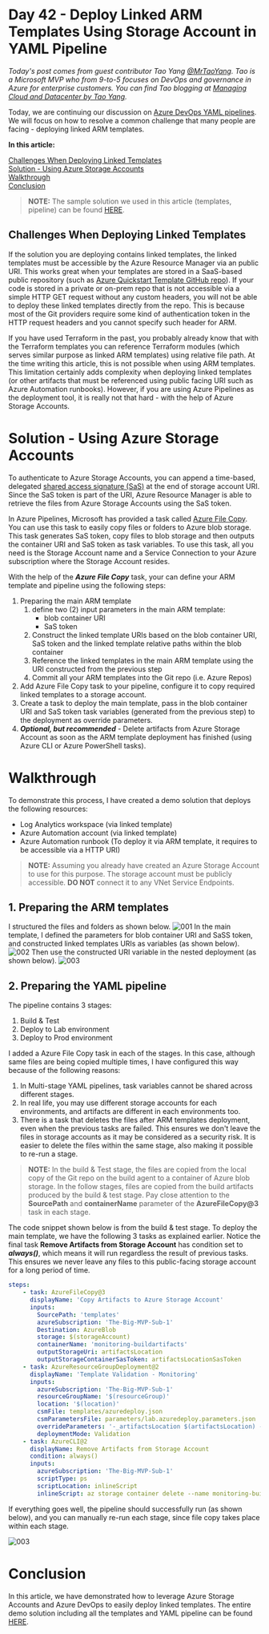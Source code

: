 # Day 42 - Deploy Linked ARM Templates Using Storage Account in YAML Pipeline

*Today's post comes from guest contributor Tao Yang [@MrTaoYang](https://twitter.com/mrtaoyang). Tao is a Microsoft MVP who from 9-to-5 focuses on DevOps and governance in Azure for enterprise customers. You can find Tao blogging at [Managing Cloud and Datacenter by Tao Yang](https://blog.tyang.org/).*

Today, we are continuing our discussion on [Azure DevOps YAML pipelines](https://docs.microsoft.com/en-us/azure/devops/pipelines/yaml-schema?view=azure-devops&tabs=schema&WT.mc_id=DOP-MVP-5000997). We will focus on how to resolve a common challenge that many people are facing - deploying linked ARM templates.

**In this article:**

[Challenges When Deploying Linked Templates](#challenges-when-deploying-linked-templates) </br>
[Solution - Using Azure Storage Accounts](#solution---using-azure-storage-accounts) </br>
[Walkthrough](#walkthrough) </br>
[Conclusion](#conclusion) </br>

> **NOTE:** The sample solution we used in this article (templates, pipeline) can be found [HERE](../resources/day42/).

## Challenges When Deploying Linked Templates

If the solution you are deploying contains linked templates, the linked templates must be accessible by the Azure Resource Manager via an public URI. This works great when your templates are stored in a SaaS-based public repository (such as [Azure Quickstart Template GitHub repo](https://github.com/Azure/azure-quickstart-templates)). If your code is stored in a private or on-prem repo that is not accessible via a simple HTTP GET request without any custom headers, you will not be able to deploy these linked templates directly from the repo. This is because most of the Git providers require some kind of authentication token in the HTTP request headers and you cannot specify such header for ARM.

If you have used Terraform in the past, you probably already know that with the Terraform templates you can reference Terraform modules (which serves similar purpose as linked ARM templates) using relative file path. At the time writing this article, this is not possible when using ARM templates. This limitation certainly adds complexity when deploying linked templates (or other artifacts that must be referenced using public facing URI such as Azure Automation runbooks). However, if you are using Azure Pipelines as the deployment tool, it is really not that hard - with the help of Azure Storage Accounts.

# Solution - Using Azure Storage Accounts

To authenticate to Azure Storage Accounts, you can append a time-based, delegated [shared access signature (SaS)](https://docs.microsoft.com/en-us/rest/api/storageservices/delegate-access-with-shared-access-signature?WT.mc_id=DOP-MVP-5000997) at the end of storage account URI. Since the SaS token is part of the URI, Azure Resource Manager is able to retrieve the files from Azure Storage Accounts using the SaS token.

In Azure Pipelines, Microsoft has provided a task called [Azure File Copy](https://docs.microsoft.com/en-us/azure/devops/pipelines/tasks/deploy/azure-file-copy?view=azure-devops&WT.mc_id=DOP-MVP-5000997). You can use this task to easily copy files or folders to Azure blob storage. This task generates SaS token, copy files to blob storage and then outputs the container URI and SaS token as task variables. To use this task, all you need is the Storage Account name and a Service Connection to your Azure subscription where the Storage Account resides.

With the help of the ***Azure File Copy*** task, your can define your ARM template and pipeline using the following steps:
1. Preparing the main ARM template
   1. define two (2) input parameters in the main ARM template:
      * blob container URI
      * SaS token
   2. Construct the linked template URIs based on the blob container URI, SaS token and the linked template relative paths within the blob container
   3. Reference the linked templates in the main ARM template using the URI constructed from the previous step
   4. Commit all your ARM templates into the Git repo (i.e. Azure Repos)
2. Add Azure File Copy task to your pipeline, configure it to copy required linked templates to a storage account.
3. Create a task to deploy the main template, pass in the blob container URI and SaS token task variables (generated from the previous step) to the deployment as override parameters.
4. ***Optional, but recommended*** - Delete artifacts from Azure Storage Account as soon as the ARM template deployment has finished (using Azure CLI or Azure PowerShell tasks).

# Walkthrough

To demonstrate this process, I have created a demo solution that deploys the following resources:
  
* Log Analytics workspace (via linked template)
* Azure Automation account (via linked template)
* Azure Automation runbook (To deploy it via ARM template, it requires to be accessible via a HTTP URI)

> **NOTE:** Assuming you already have created an Azure Storage Account to use for this purpose. The storage account must be publicly accessible. **DO NOT** connect it to any VNet Service Endpoints.

## 1. Preparing the ARM templates

I structured the files and folders as shown below.
![001](../images/day42/fig1-folder-structure.png)
In the main template, I defined the parameters for blob container URI and SaSS token, and constructed linked templates URIs as variables (as shown below).
![002](../images/day42/fig2-arm-template-1.png)
Then use the constructed URI variable in the nested deployment (as shown below).
![003](../images/day42/fig3-arm-template-2.png)

## 2. Preparing the YAML pipeline

The pipeline contains 3 stages:
1. Build & Test
2. Deploy to Lab environment
3. Deploy to Prod environment

I added a Azure File Copy task in each of the stages. In this case, although same files are being copied multiple times, I have configured this way because of the following reasons:
1. In Multi-stage YAML pipelines, task variables cannot be shared across different stages.
2. In real life, you may use different storage accounts for each environments, and artifacts are different in each environments too.
3. There is a task that deletes the files after ARM templates deployment, even when the previous tasks are failed. This ensures we don't leave the files in storage accounts as it may be considered as a security risk. It is easier to delete the files within the same stage, also making it possible to re-run a stage.

> **NOTE:** In the build & Test stage, the files are copied from the local copy of the Git repo on the build agent to a container of Azure blob storage. In the follow stages, files are copied from the build artifacts produced by the build & test stage. Pay close attention to the **SourcePath** and **containerName** parameter of the **AzureFileCopy@3** task in each stage.

The code snippet shown below is from the build & test stage. To deploy the main template, we have the following 3 tasks as explained earlier. Notice the final task **Remove Artifacts from Storage Account** has condition set to ***always()***, which means it will run regardless the result of previous tasks. This ensures we never leave any files to this public-facing storage account for a long period of time.

~~~ YAML
steps:
    - task: AzureFileCopy@3
      displayName: 'Copy Artifacts to Azure Storage Account'
      inputs:
        SourcePath: 'templates'
        azureSubscription: 'The-Big-MVP-Sub-1'
        Destination: AzureBlob
        storage: $(storageAccount)
        containerName: 'monitoring-buildartifacts'
        outputStorageUri: artifactsLocation
        outputStorageContainerSasToken: artifactsLocationSasToken
    - task: AzureResourceGroupDeployment@2
      displayName: 'Template Validation - Monitoring'
      inputs:
        azureSubscription: 'The-Big-MVP-Sub-1'
        resourceGroupName: '$(resourceGroup)'
        location: '$(location)'
        csmFile: templates/azuredeploy.json
        csmParametersFile: parameters/lab.azuredeploy.parameters.json
        overrideParameters: '-_artifactsLocation $(artifactsLocation) -_artifactsLocationSasToken $(artifactsLocationSasToken)'
        deploymentMode: Validation
    - task: AzureCLI@2
      displayName: Remove Artifacts from Storage Account
      condition: always()
      inputs:
        azureSubscription: 'The-Big-MVP-Sub-1'
        scriptType: ps
        scriptLocation: inlineScript
        inlineScript: az storage container delete --name monitoring-buildartifacts --account-name $(storageAccount)
~~~

If everything goes well, the pipeline should successfully run (as shown below), and you can manually re-run each stage, since file copy takes place within each stage.

![003](../images/day42/fig4-pipeline-result.png)

# Conclusion

In this article, we have demonstrated how to leverage Azure Storage Accounts and Azure DevOps to easily deploy linked templates. The entire demo solution including all the templates and YAML pipeline can be found [HERE](../resources/dayzz/).
